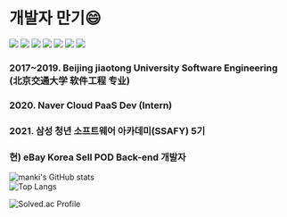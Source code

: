 <h1> 개발자 만기😄 </h1>
<img src="https://img.shields.io/badge/C++-00599C?style=flat-square&logo=C%2B%2B&logoColor=white"/></a>
<img src="https://img.shields.io/badge/Java-007396?style=flat-square&logo=Java&logoColor=white"/></a>
<img src="https://img.shields.io/badge/Spring-6DB33F?style=flat-square&logo=Spring&logoColor=white"/></a>
<img src="https://img.shields.io/badge/MySQL-4479A1?style=flat-square&logo=MySQL&logoColor=white"/></a>
<img src="https://img.shields.io/badge/JavaScript-F7DF1E?style=flat-square&logo=JavaScript&logoColor=white"/></a>
<img src="https://img.shields.io/badge/Apache Kafka-231F20?style=flat-square&logo=ApacheKafka&logoColor=white"/></a>
<img src="https://img.shields.io/badge/AWS-232F3E?style=flat-square&logo=AmazonAWS&logoColor=white"/></a>   

<h3>2017~2019. Beijing jiaotong University Software Engineering (北京交通大学 软件工程 专业) <h3>
<h3>2020. Naver Cloud PaaS Dev (Intern) <h3>  
<h3>2021. 삼성 청년 소프트웨어 아카데미(SSAFY) 5기</h3>
<h3> 현) eBay Korea Sell POD Back-end 개발자 </h3>  
  
![manki's GitHub stats](https://github-readme-stats.vercel.app/api?username=mank1cho&show_icons=true&theme=radical)  
![Top Langs](https://github-readme-stats.vercel.app/api/top-langs/?username=mank1cho&langs_count=3&layout=compact&theme=radical)  
  
![Solved.ac Profile](http://mazassumnida.wtf/api/v2/generate_badge?boj=jjangman821)  


<!--
**mank1cho/mank1cho** is a ✨ _special_ ✨ repository because its `README.md` (this file) appears on your GitHub profile.

Here are some ideas to get you started:

- 🔭 I’m currently working on ...
- 🌱 I’m currently learning ...
- 👯 I’m looking to collaborate on ...
- 🤔 I’m looking for help with ...
- 💬 Ask me about ...
- 📫 How to reach me: ...
- 😄 Pronouns: ...
- ⚡ Fun fact: ...
-->
